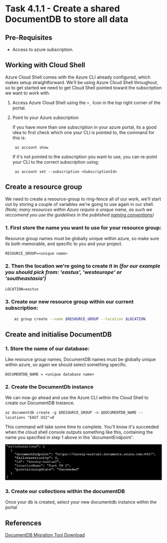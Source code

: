 # Task 4.1.1 - Create a shared DocumentDB to store all data

## Pre-Requisites

* Access to azure subscription.

## Working with Cloud Shell

Azure Cloud Shell comes with the Azure CLI already configured, which makes setup straightforward. We'll be using Azure Cloud Shell throughout, so to get started we need to get Cloud Shell pointed toward the subscription we want to work with.

1. Access Azure Cloud Shell using the `>_` Icon in the top right corner of the portal.

2. Point to your Azure subscription

    If you have more than one subscription in your azure portal, its a good idea to first check which one your CLI is pointed to, the command for this is:

        az account show

    If it's not pointed to the subscription you want to use, you can re-point your CLI to the correct subscription using:

        az account set --subscription <SubscriptionId>

## Create a resource group 

We need to create a resource-group to ring-fence all of our work, we'll start out by storing a couple of variables we're going to use again in our shell. _(Note; many resources within Azure require a unique name, as such we reccomend you use the guidelines in the published [naming conventions](https://docs.microsoft.com/en-us/azure/architecture/best-practices/naming-conventions))_

### 1. First store the name you want to use for your resource group:
Resource group names must be globally unique within azure, so make sure its both memorable, and specific to you and your project.

    RESOURCE_GROUP=<unique name>


### 2. Then the location we're going to create it in _(for our example you should pick from: 'eastus', 'westeurope' or 'southeastasia')_

    LOCATION=eastus

### 3. Create our new resource group within our current subscription:
```bash 
    az group create --name $RESOURCE_GROUP --location $LOCATION
```

## Create and initialise DocumentDB

### 1. Store the name of our database:
Like resource group names, DocumentDB names must be globally unique within azure, so again we should select something specific.

    DOCUMENTDB_NAME = <unique database name>

### 2. Create the DocumentDb instance
We can now go ahead and use the Azure CLI within the Cloud Shell to create our DocumentDB Instance.

    az documentdb create -g $RESOURCE_GROUP -n $DOCUMENTDB_NAME --locations "EAST US2"=0

This command will take some time to complete. You'll know it's succeeded when the cloud shell console outputs something like this, containing the name you specified in step 1 above in the 'documentEndpoint':

![image of share screen](images/DocDbCreateSuccess.jpg)

### 3. Create our collections within the documentDB
Once your db is created, select your new documentdb instance within the portal


## References
[DocumentDB Migration Tool Download](https://www.microsoft.com/en-us/download/details.aspx?id=46436)